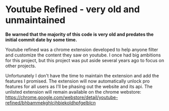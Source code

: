 # Youtube Refined - very old and unmaintained

**Be warned that the majority of this code is very old and predates the initial commit date by some time.**

Youtube refined was a chrome extension developed to help anyone filter and customize the content they saw on youtube. I once had big ambitions for this project, but this project was put aside several years ago to focus on other projects.

Unfortunately I don't have the time to maintain the extension and add the features I promised. The extension will now automatically unlock pro features for all users as I'll be phasing out the website and its api. The unlisted extension will remain available on the chrome webstore: https://chrome.google.com/webstore/detail/youtube-refined/bhbammekghlcjhbiekoldhpfgelblcn
